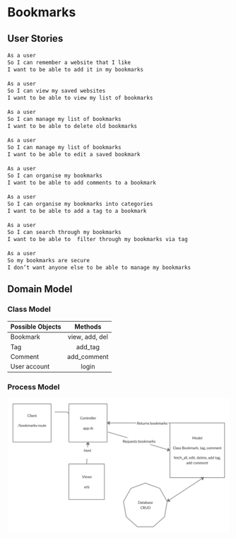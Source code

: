 # Bookmarks

## User Stories

```
As a user
So I can remember a website that I like
I want to be able to add it in my bookmarks

As a user
So I can view my saved websites
I want to be able to view my list of bookmarks

As a user
So I can manage my list of bookmarks
I want to be able to delete old bookmarks

As a user
So I can manage my list of bookmarks
I want to be able to edit a saved bookmark

As a user
So I can organise my bookmarks
I want to be able to add comments to a bookmark

As a user
So I can organise my bookmarks into categories
I want to be able to add a tag to a bookmark

As a user
So I can search through my bookmarks
I want to be able to  filter through my bookmarks via tag

As a user
So my bookmarks are secure
I don’t want anyone else to be able to manage my bookmarks
```

## Domain Model

### Class Model

| Possible Objects            | Methods        |
| ----------------------------|:-------------: |
| Bookmark                    | view, add, del |
| Tag                         | add_tag        |
| Comment                     | add_comment    |
| User account                | login          |

### Process Model

![Model for Bookmarks app](model.png)
